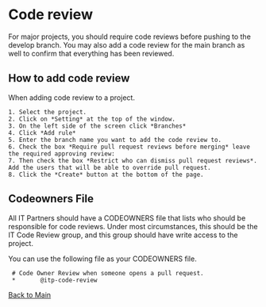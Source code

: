 # Code review

For major projects, you should require code reviews before pushing to the develop branch. You may also add a code review for the main branch as well to confirm that everything has been reviewed. 

## How to add code review

When adding code review to a project. 

    1. Select the project. 
    2. Click on *Setting* at the top of the window.  
    3. On the left side of the screen click *Branches*
    4. Click *Add rule*
    5. Enter the branch name you want to add the code review to. 
    6. Check the box *Require pull request reviews before merging* leave the required approving review: 
    7. Then check the box *Restrict who can dismiss pull request reviews*.  Add the users that will be able to override pull request.
    8. Click the *Create* button at the bottom of the page.

## Codeowners File

All IT Partners should have a CODEOWNERS file that lists who should be responsible for code reviews. Under most circumstances, this should be the IT Code Review group, and this group should have write access to the project.

You can use the following file as your CODEOWNERS file. 

     # Code Owner Review when someone opens a pull request.
     *       @itp-code-review

[Back to Main](https://github.com/itpartnersillinois/tutorial/blob/main/README.md)

